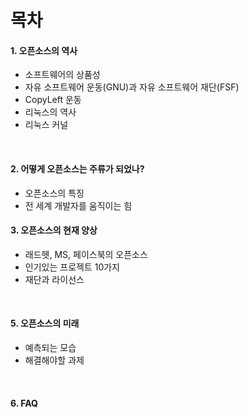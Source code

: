 목차
====

#### 1. 오픈소스의 역사
  - 소프트웨어의 상품성
  - 자유 소프트웨어 운동(GNU)과 자유 소프트웨어 재단(FSF)
  - CopyLeft 운동
  - 리눅스의 역사
  - 리눅스 커널
<br>

#### 2. 어떻게 오픈소스는 주류가 되었나?
  - 오픈소스의 특징
  - 전 세계 개발자를 움직이는 힘

#### 3. 오픈소스의 현재 양상
  - 래드헷, MS, 페이스북의 오픈소스
  - 인기있는 프로젝트 10가지
  - 재단과 라이선스
<br>

#### 5. 오픈소스의 미래
  - 예측되는 모습
  - 해결해야할 과제
<br>

#### 6. FAQ
